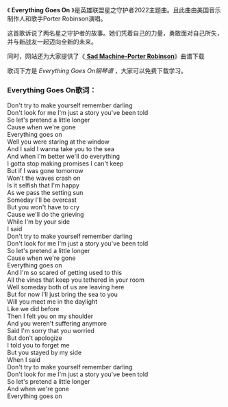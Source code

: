 

《 **Everything Goes On** 》是英雄联盟星之守护者2022主题曲。且此曲由美国音乐制作人和歌手Porter Robinson演唱。

这首歌诉说了两名星之守护者的故事。她们凭着自己的力量，勇敢面对自己所失，并与新战友一起迈向全新的未来。

同时，网站还为大家提供了《[ **Sad Machine-Porter Robinson**](Music-11413.html "Sad Machine-
Porter Robinson")》曲谱下载

歌词下方是 _Everything Goes On钢琴谱_ ，大家可以免费下载学习。

### Everything Goes On歌词：

Don't try to make yourself remember darling  
Don't look for me I'm just a story you've been told  
So let's pretend a little longer  
Cause when we're gone  
Everything goes on  
Well you were staring at the window  
And I said I wanna take you to the sea  
And when I'm better we'll do everything  
I gotta stop making promises I can't keep  
But if I was gone tomorrow  
Won't the waves crash on  
Is it selfish that I'm happy  
As we pass the setting sun  
Someday I'll be overcast  
But you won't have to cry  
Cause we'll do the grieving  
While I'm by your side  
I said  
Don't try to make yourself remember darling  
Don't look for me I'm just a story you've been told  
So let's pretend a little longer  
Cause when we're gone  
Everything goes on  
And I'm so scared of getting used to this  
All the vines that keep you tethered in your room  
Well someday both of us are leaving here  
But for now I'll just bring the sea to you  
Will you meet me in the daylight  
Like we did before  
Then I felt you on my shoulder  
And you weren't suffering anymore  
Said I'm sorry that you worried  
But don't apologize  
I told you to forget me  
But you stayed by my side  
When I said  
Don't try to make yourself remember darling  
Don't look for me I'm just a story you've been told  
So let's pretend a little longer  
And when we're gone  
Everything goes on

